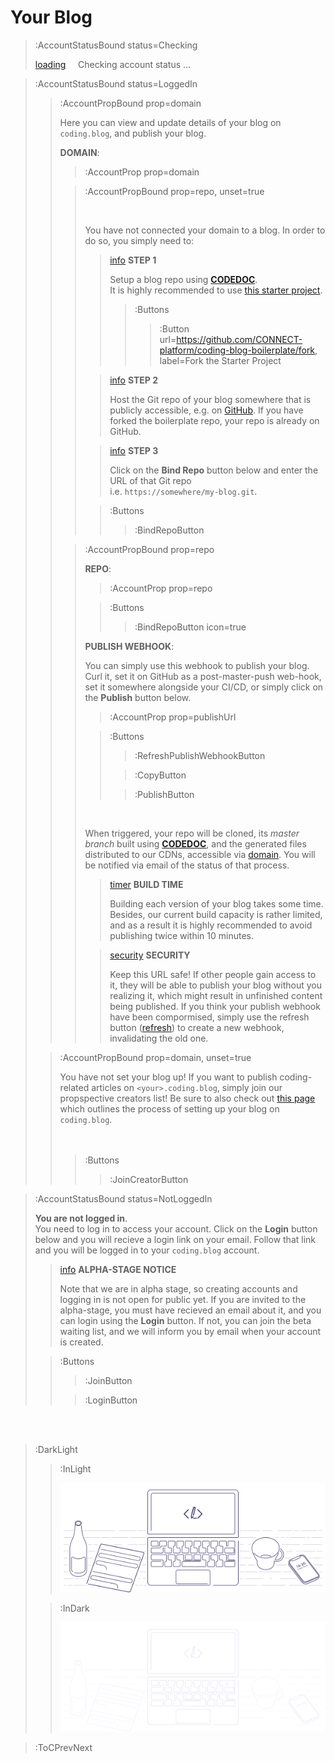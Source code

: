 # Your Blog

> :AccountStatusBound status=Checking
>
> [loading](:Loading (color=text)) &nbsp;&nbsp;&nbsp; Checking account status ...


> :AccountStatusBound status=LoggedIn
> > :AccountPropBound prop=domain
> > 
> > Here you can view and update details of your blog on `coding.blog`, and 
> > publish your blog.
> >
> > **DOMAIN**:
> > > :AccountProp prop=domain
> >
> > > :AccountPropBound prop=repo, unset=true
> > > 
> > > <br>
> > > 
> > > You have not connected your domain to a blog. In order to do so, you simply need to:
> > > 
> > > > [info](:Icon (align=top)) **STEP 1**
> > > >
> > > > Setup a blog repo using [**CODEDOC**](https://codedoc.cc).\
> > > > It is highly recommended to use [this starter project](https://github.com/CONNECT-platform/coding-blog-boilerplate/fork).
> > > > > :Buttons
> > > > > > :Button url=https://github.com/CONNECT-platform/coding-blog-boilerplate/fork, label=Fork the Starter Project
> > >
> > > > [info](:Icon (align=top)) **STEP 2**
> > > >
> > > > Host the Git repo of your blog somewhere that is publicly accessible, e.g. on [GitHub](https://github.com).
> > > > If you have forked the boilerplate repo, your repo is already on GitHub.
> > >
> > > > [info](:Icon (align=top)) **STEP 3**
> > > >
> > > > Click on the **Bind Repo** button below and enter the URL of that Git repo \
> > > > i.e. `https://somewhere/my-blog.git`.
> > >
> > > > :Buttons
> > > > > :BindRepoButton
> >
> > > :AccountPropBound prop=repo
> > >
> > > **REPO**:
> > > > :AccountProp prop=repo 
> > >
> > > > :Buttons
> > > > > :BindRepoButton icon=true
> > >
> > > **PUBLISH WEBHOOK**:
> > >
> > > You can simply use this webhook to publish your blog. Curl it, set it on GitHub as a post-master-push 
> > > web-hook, set it somewhere alongside your
> > > CI/CD, or simply click on the **Publish** button below.
> > > > :AccountProp prop=publishUrl
> > >
> > > > :Buttons
> > > > > :RefreshPublishWebhookButton
> > > >
> > > > > :CopyButton
> > > >
> > > > > :PublishButton
> > >
> > > <br>
> > >
> > > When triggered, your repo will be cloned, its _master branch_ built using
> > > [**CODEDOC**](https://codedoc.cc), and the generated files distributed to our CDNs, accessible 
> > > via [domain](:AccountProp (prop=domain)).
> > > You will be notified via email of the status of that process.
> > >
> > > > [timer](:Icon) **BUILD TIME**
> > > >
> > > > Building each version of your blog takes some time. Besides, our current build capacity is rather limited,
> > > > and as a result it is highly recommended to avoid publishing twice within 10 minutes.
> > >
> > > > [security](:Icon) **SECURITY**
> > > >
> > > > Keep this URL safe! If other people gain access to it, they will be able to publish your blog
> > > > without you realizing it, which might result in unfinished content being published. If you think
> > > > your publish webhook have been compormised, simply use the refresh button ([refresh](:Icon (align=middle))) to
> > > > create a new webhook, invalidating the old one.
>
> > :AccountPropBound prop=domain, unset=true
> >
> > You have not set your blog up! If you want to publish coding-related articles on `<your>.coding.blog`,
> > simply join our propspective creators list! Be sure to also check out [this page](/creators) which
> > outlines the process of setting up your blog on `coding.blog`.
> > <br><br><br>
> > > :Buttons
> > > > :JoinCreatorButton


> :AccountStatusBound status=NotLoggedIn
>
> **You are not logged in**. \
> You need to log in to access your account. Click on the **Login** button
> below and you will recieve a login link on your email. Follow that link
> and you will be logged in to your `coding.blog` account.
>
> > [info](:Icon) **ALPHA-STAGE NOTICE**
> >
> > Note that we are in alpha stage, so creating accounts and logging in is not
> > open for public yet. If you are invited to the alpha-stage, you must have
> > recieved an email about it, and you can login using the **Login** button.
> > If not, you can join the beta waiting list, and we will inform you by email
> > when your account is created.
>
> > :Buttons
> > > :JoinButton
> >
> > > :LoginButton

<br><br>

> :DarkLight
> > :InLight
> >
> > ![banner](/img/account-banner.svg)
>
> > :InDark
> >
> > ![banner](/img/account-banner-dark.svg)

> :ToCPrevNext